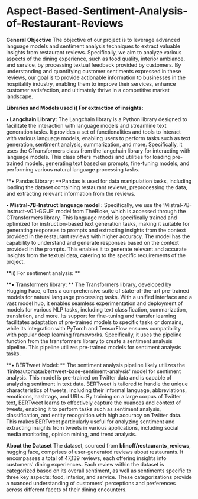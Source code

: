 # Aspect-Based-Sentiment-Analysis-of-Restaurant-Reviews

**General Objective**
The objective of our project is to leverage advanced language models and sentiment analysis techniques to extract valuable insights from restaurant reviews. Specifically, we aim to analyze various aspects of the dining experience, such as food quality, interior ambiance, and service, by processing textual feedback provided by customers. By understanding and quantifying customer sentiments expressed in these reviews, our goal is to provide actionable information to businesses in the hospitality industry, enabling them to improve their services, enhance customer satisfaction, and ultimately thrive in a competitive market landscape.

**Libraries and Models used**
**i)	For extraction of insights:**

**•	Langchain Library:** The Langchain library is a Python library designed to facilitate the interaction with language models and streamline text generation tasks. It provides a set of functionalities and tools to interact with various language models, enabling users to perform tasks such as text generation, sentiment analysis, summarization, and more. Specifically, it uses the CTransformers class from the langchain library for interacting with language models. This class offers methods and utilities for loading pre-trained models, generating text based on prompts, fine-tuning models, and performing various natural language processing tasks.

**•	Pandas Library: **Pandas is used for data manipulation tasks, including loading the dataset containing restaurant reviews, preprocessing the data, and extracting relevant information from the reviews.

**•	Mistral-7B-Instruct language model :** Specifically, we use the ‘Mistral-7B-Instruct-v0.1-GGUF’ model from TheBloke, which is accessed through the CTransformers library. This language model is specifically trained and optimized for instruction-based text generation tasks, making it suitable for generating responses to prompts and extracting insights from the context provided in the restaurant reviews with higher accuracy. The model has the capability to understand and generate responses based on the context provided in the prompts. This enables it to generate relevant and accurate insights from the textual data, catering to the specific requirements of the project.

**ii)	 For sentiment analysis: **

**•	Transformers library: **  The Transformers library, developed by Hugging Face, offers a comprehensive suite of state-of-the-art pre-trained models for natural language processing tasks. With a unified interface and a vast model hub, it enables seamless experimentation and deployment of models for various NLP tasks, including text classification, summarization, translation, and more. Its support for fine-tuning and transfer learning facilitates adaptation of pre-trained models to specific tasks or domains, while its integration with PyTorch and TensorFlow ensures compatibility with popular deep learning frameworks.
Specifically, it uses the pipeline function from the transformers library to create a sentiment analysis pipeline. This pipeline utilizes pre-trained models for sentiment analysis tasks.

**•	BERTweet Model: **  The sentiment analysis pipeline likely utilizes the 'finiteautomata/bertweet-base-sentiment-analysis' model for sentiment analysis. This model is pre-trained on Twitter data and is capable of analyzing sentiment in text data. BERTweet is tailored to handle the unique characteristics of tweets, including their informal language, abbreviations, emoticons, hashtags, and URLs. By training on a large corpus of Twitter text, BERTweet learns to effectively capture the nuances and context of tweets, enabling it to perform tasks such as sentiment analysis, classification, and entity recognition with high accuracy on Twitter data. This makes BERTweet particularly useful for analyzing sentiment and extracting insights from tweets in various applications, including social media monitoring, opinion mining, and trend analysis.

**About the Dataset**
The dataset, sourced from **blinoff/restaurants_reviews**, hugging face, comprises of user-generated reviews about restaurants. It encompasses a total of 47,139 reviews, each offering insights into customers' dining experiences.
Each review within the dataset is categorized based on its overall sentiment, as well as sentiments specific to three key aspects: food, interior, and service. These categorizations provide a nuanced understanding of customers' perceptions and preferences across different facets of their dining encounters.


